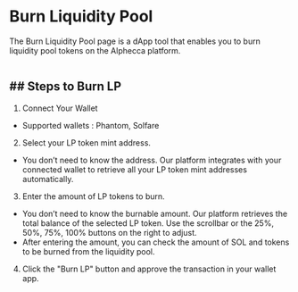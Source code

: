 
# Burn Liquidity Pool

The Burn Liquidity Pool page is a dApp tool that enables you to burn liquidity pool tokens on the Alphecca platform.

<figure><img src="../.gitbook/assets/burn_lp" alt=""><figcaption></figcaption></figure>



## ## Steps to Burn LP


1. Connect Your Wallet
 - Supported wallets : Phantom, Solfare


2. Select your LP token mint address.
 - You don’t need to know the address. Our platform integrates with your connected wallet to retrieve all your LP token mint addresses automatically.


3. Enter the amount of LP tokens to burn.
 - You don’t need to know the burnable amount. Our platform retrieves the total balance of the selected LP token. Use the scrollbar or the 25%, 50%, 75%, 100% buttons on the right to adjust.
 - After entering the amount, you can check the amount of SOL and tokens to be burned from the liquidity pool.


4. Click the "Burn LP" button and approve the transaction in your wallet app.




